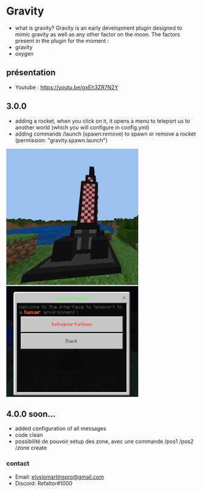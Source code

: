 # Gravity
- what is gravity?
Gravity is an early development plugin designed to mimic gravity as well as any other factor on the moon.
The factors present in the plugin for the moment : 
- gravity
- oxygen


## présentation
- Youtube : https://youtu.be/gxEh3ZR7N2Y

## 3.0.0

- adding a rocket, when you click on it, it opens a menu to teleport us to another world (which you will configure in config.yml)
- adding commands /launch (spawn:remove) to spawn or remove a rocket (permission: "gravity.spawn.launch")
<img src="img/rocket.png" width="350" title="rocket">
<img src="img/menu.png" width="350" title="rocket menu">

## 4.0.0 soon...
- added configuration of all messages
- code clean
- possibilité de pouvoir setup des zone, avec une commande /pos1 /pos2 /zone create <name>

### contact 
- Email: elysiomartinspro@gmail.com
- Discord: Refaltor#1000
